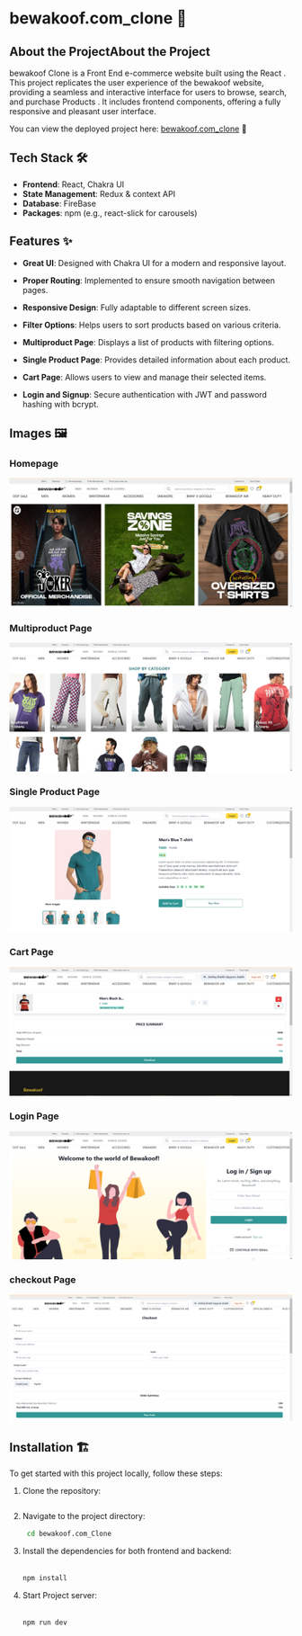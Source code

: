 # bewakoof.com_clone 🧑

## About the ProjectAbout the Project

bewakoof Clone is a Front End e-commerce website built using the React . This project replicates the user
experience
of the bewakoof website, providing a seamless and interactive interface for users to browse, search, and purchase
Products
. It includes frontend components, offering a fully responsive and pleasant user interface.

You can view the deployed project here: [bewakoof.com_clone](https://phenomenal-sprinkles-3c567e.netlify.app/) 🚀

## Tech Stack 🛠️

- **Frontend**: React, Chakra UI
- **State Management**: Redux & context API
- **Database**: FireBase
- **Packages**: npm (e.g., react-slick for carousels)

## Features ✨

- **Great UI**: Designed with Chakra UI for a modern and responsive layout.
- **Proper Routing**: Implemented to ensure smooth navigation between pages.
- **Responsive Design**: Fully adaptable to different screen sizes.

- **Filter Options**: Helps users to sort products based on various criteria.
- **Multiproduct Page**: Displays a list of products with filtering options.
- **Single Product Page**: Provides detailed information about each product.
- **Cart Page**: Allows users to view and manage their selected items.
- **Login and Signup**: Secure authentication with JWT and password hashing with bcrypt.

## Images 🖼️

### Homepage

![Homepage](https://raw.githubusercontent.com/Shiakh0112/Bewakoof.com_Clone/refs/heads/main/bewakoof.com_Clone/src/assets/image/Screenshot%202024-10-08%20175544.png)

### Multiproduct Page

![Multiproduct Page](https://raw.githubusercontent.com/Shiakh0112/Bewakoof.com_Clone/refs/heads/main/bewakoof.com_Clone/src/assets/image/Screenshot%202024-10-08%20175809.png)

### Single Product Page

![Single Product Page](https://raw.githubusercontent.com/Shiakh0112/Bewakoof.com_Clone/refs/heads/main/bewakoof.com_Clone/src/assets/image/Screenshot%202024-10-08%20175952.png)

### Cart Page

![Cart Page](https://raw.githubusercontent.com/Shiakh0112/Bewakoof.com_Clone/refs/heads/main/bewakoof.com_Clone/src/assets/image/Screenshot%202024-10-08%20180056.png)

### Login Page

![Login Page](https://raw.githubusercontent.com/Shiakh0112/Bewakoof.com_Clone/refs/heads/main/bewakoof.com_Clone/src/assets/image/Screenshot%202024-10-08%20175859.png)

### checkout Page

![checkout](https://raw.githubusercontent.com/Shiakh0112/Bewakoof.com_Clone/refs/heads/main/bewakoof.com_Clone/src/assets/image/Screenshot%202024-10-08%20180126.png)

## Installation 🏗️

To get started with this project locally, follow these steps:

1. Clone the repository:

   ```bash

   ```

2. Navigate to the project directory:

   ```bash
    cd bewakoof.com_Clone

   ```

3. Install the dependencies for both frontend and backend:

   ```bash

   npm install

   ```

4. Start Project server:

   ```bash

   npm run dev

   ```
